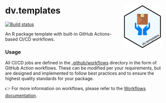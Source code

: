 # dv.templates <img src="man/figures/repo-logo.svg" align="right" height="138" alt="" />

[![Build status](https://github.com/boehringer-ingelheim/dv.templates/actions/workflows/shared_ci.yml/badge.svg)](https://github.com/boehringer-ingelheim/dv.templates/actions/workflows/shared_ci.yml?query=workflow)

An R package template with built-in GitHub Actions-based CI/CD workflows.

### Usage

All CI/CD jobs are defined in the [.github/workflows](https://github.com/boehringer-ingelheim/dv.templates/blob/main/.github/workflows) directory in the form of GitHub Action workflows. These can be modified per your requirements, but are designed and implemented to follow best practices and to ensure the highest quality standards for your package.

👉 For more information on workflows, please refer to the [Workflows documentation](./workflows.md).
